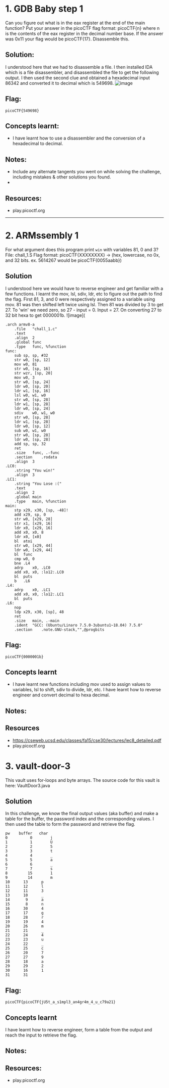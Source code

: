 # 1. GDB Baby step 1

Can you figure out what is in the eax register at the end of the main function? Put your answer in the picoCTF flag format: picoCTF{n} where n is the contents of the eax register in the decimal number base. If the answer was 0x11 your flag would be picoCTF{17}.
Disassemble this.

## Solution:

I understood here that we had to disassemble a file. I then installed IDA which is a file disassembler, and disassembled the file to get the following output. I then used the second clue and obtained a hexadecimal input 86342 and converted it to decimal which is 549698.
![image](images/GDB1.png)

## Flag:

```
picoCTF{549698}
```

## Concepts learnt:

- I have learnt how to use a disassembler and the conversion of a hexadecimal to decimal.

## Notes:

- Include any alternate tangents you went on while solving the challenge, including mistakes & other solutions you found.
- 

## Resources:

- play.picoctf.org

***

# 2. ARMssembly 1

For what argument does this program print `win` with variables 81, 0 and 3? File: chall_1.S Flag format: picoCTF{XXXXXXXX} -> (hex, lowercase, no 0x, and 32 bits. ex. 5614267 would be picoCTF{0055aabb})

## Solution

I understood here we would have to reverse engineer and get familiar with a few functions. I learnt the mov, lsl, sdiv, ldr, etc to figure out the path to find the flag. First 81, 3, and 0 were respectively assigned to a variable using mov. 81 was then shifted left twice using lsl. Then 81 was divided by 3 to get 27. To 'win' we need zero, so 27 - input = 0. Input = 27. On converting 27 to 32 bit hexa to get 0000001b.
![image](

```
.arch armv8-a
	.file	"chall_1.c"
	.text
	.align	2
	.global	func
	.type	func, %function
func:
	sub	sp, sp, #32
	str	w0, [sp, 12]
	mov	w0, 81
	str	w0, [sp, 16]
	str	wzr, [sp, 20]
	mov	w0, 3
	str	w0, [sp, 24]
	ldr	w0, [sp, 20]
	ldr	w1, [sp, 16]
	lsl	w0, w1, w0
	str	w0, [sp, 28]
	ldr	w1, [sp, 28]
	ldr	w0, [sp, 24]
	sdiv	w0, w1, w0
	str	w0, [sp, 28]
	ldr	w1, [sp, 28]
	ldr	w0, [sp, 12]
	sub	w0, w1, w0
	str	w0, [sp, 28]
	ldr	w0, [sp, 28]
	add	sp, sp, 32
	ret
	.size	func, .-func
	.section	.rodata
	.align	3
.LC0:
	.string	"You win!"
	.align	3
.LC1:
	.string	"You Lose :("
	.text
	.align	2
	.global	main
	.type	main, %function
main:
	stp	x29, x30, [sp, -48]!
	add	x29, sp, 0
	str	w0, [x29, 28]
	str	x1, [x29, 16]
	ldr	x0, [x29, 16]
	add	x0, x0, 8
	ldr	x0, [x0]
	bl	atoi
	str	w0, [x29, 44]
	ldr	w0, [x29, 44]
	bl	func
	cmp	w0, 0
	bne	.L4
	adrp	x0, .LC0
	add	x0, x0, :lo12:.LC0
	bl	puts
	b	.L6
.L4:
	adrp	x0, .LC1
	add	x0, x0, :lo12:.LC1
	bl	puts
.L6:
	nop
	ldp	x29, x30, [sp], 48
	ret
	.size	main, .-main
	.ident	"GCC: (Ubuntu/Linaro 7.5.0-3ubuntu1~18.04) 7.5.0"
	.section	.note.GNU-stack,"",@progbits
```

## Flag:

```
picoCTF{0000001b}
```

## Concepts learnt

- I have learnt new functions including mov used to assign values to variables, lsl to shift, sdiv to divide, ldr, etc. I have learnt how to reverse engineer and convert decimal to hexa decimal.


## Notes:

## Resources

- https://cseweb.ucsd.edu/classes/fa15/cse30/lectures/lec8_detailed.pdf
- play.picoctf.org

# 3. vault-door-3

This vault uses for-loops and byte arrays. The source code for this vault is here: VaultDoor3.java

## Solution

In this challenge, we know the final output values (aka buffer) and make a table for the buffer, the password index and the corresponding values. I then used the table to form the password and retrieve the flag.

```
pw    buffer   char
0	       0	    j
1	       1	    U
2	       2	    5
3	       3	    t
4	       4	    _
5	       5	    a
6	       6	    _
7	       7	    s
8	      15	    1
9	      14	    m
10	    13	    p
11	    12	    l
12	    11	    3
13	    10	    _
14	     9	    a
15	     8	    n
16	    30	    4
17	    17	    g
18	    28	    r
19	    19	    4
20	    26	    m
21	    21	    _
22	    24	    4
23	    23	    u
24	    22	    _
25	    25	    c
26	    20	    7
27	    27	    9
28	    18	    a
29	    29	    2
30	    16	    1
31	    31	    
```

## Flag:

```
picoCTF{picoCTF{jU5t_a_s1mpl3_an4gr4m_4_u_c79a21}
```

## Concepts learnt
I have learnt how to reverse engineer, form a table from the output and reach the input to retrieve the flag.

## Notes:

## Resources:
- play.picoctf.org

  






